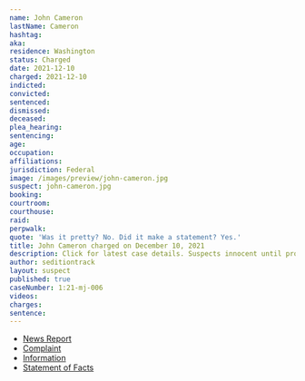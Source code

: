 ```yaml
---
name: John Cameron
lastName: Cameron
hashtag:
aka:
residence: Washington
status: Charged
date: 2021-12-10
charged: 2021-12-10
indicted:
convicted:
sentenced:
dismissed:
deceased:
plea_hearing:
sentencing:
age:
occupation:
affiliations:
jurisdiction: Federal
image: /images/preview/john-cameron.jpg
suspect: john-cameron.jpg
booking:
courtroom:
courthouse:
raid:
perpwalk:
quote: 'Was it pretty? No. Did it make a statement? Yes.'
title: John Cameron charged on December 10, 2021
description: Click for latest case details. Suspects innocent until proven guilty.
author: seditiontrack
layout: suspect
published: true
caseNumber: 1:21-mj-006
videos:
charges:
sentence:
---
```

- [News Report](https://www.thedailybeast.com/jan-6-rioters-james-wayne-brooks-john-cameron-charged-for-part-in-capitol-insurrection)
- [Complaint](https://www.justice.gov/usao-dc/case-multi-defendant/file/1481121/download)
- [Information](https://extremism.gwu.edu/sites/g/files/zaxdzs2191/f/John%20Cameron%20Information.pdf)
- [Statement of Facts](https://www.justice.gov/usao-dc/case-multi-defendant/file/1481126/download)
